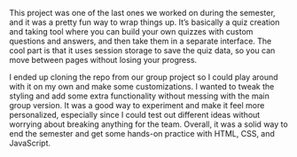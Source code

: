 This project was one of the last ones we worked on during the semester, and it was a pretty fun way to wrap things up. It’s basically a quiz creation and taking tool where you can build your own quizzes with custom questions and answers, and then take them in a separate interface. The cool part is that it uses session storage to save the quiz data, so you can move between pages without losing your progress.

I ended up cloning the repo from our group project so I could play around with it on my own and make some customizations. I wanted to tweak the styling and add some extra functionality without messing with the main group version. It was a good way to experiment and make it feel more personalized, especially since I could test out different ideas without worrying about breaking anything for the team. Overall, it was a solid way to end the semester and get some hands-on practice with HTML, CSS, and JavaScript.
